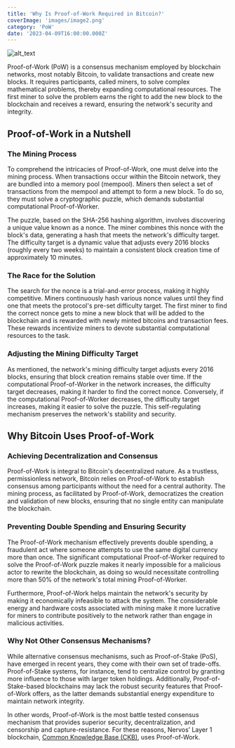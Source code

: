 ```yaml
---
title: 'Why Is Proof-of-Work Required in Bitcoin?'
coverImage: 'images/image2.png'
category: 'PoW'
date: '2023-04-09T16:00:00.000Z'
---
```


![alt_text](images/image1.png "image_tooltip")


Proof-of-Work (PoW) is a consensus mechanism employed by blockchain networks, most notably Bitcoin, to validate transactions and create new blocks. It requires participants, called miners, to solve complex mathematical problems, thereby expanding computational resources. The first miner to solve the problem earns the right to add the new block to the blockchain and receives a reward, ensuring the network's security and integrity.


## Proof-of-Work in a Nutshell


### **The Mining Process**

To comprehend the intricacies of Proof-of-Work, one must delve into the mining process. When transactions occur within the Bitcoin network, they are bundled into a memory pool (mempool). Miners then select a set of transactions from the mempool and attempt to form a new block. To do so, they must solve a cryptographic puzzle, which demands substantial computational Proof-of-Worker.

The puzzle, based on the SHA-256 hashing algorithm, involves discovering a unique value known as a nonce. The miner combines this nonce with the block's data, generating a hash that meets the network's difficulty target. The difficulty target is a dynamic value that adjusts every 2016 blocks (roughly every two weeks) to maintain a consistent block creation time of approximately 10 minutes.


### **The Race for the Solution**

The search for the nonce is a trial-and-error process, making it highly competitive. Miners continuously hash various nonce values until they find one that meets the protocol's pre-set difficulty target. The first miner to find the correct nonce gets to mine a new block that will be added to the blockchain and is rewarded with newly minted bitcoins and transaction fees. These rewards incentivize miners to devote substantial computational resources to the task.


### **Adjusting the Mining Difficulty Target**

As mentioned, the network's mining difficulty target adjusts every 2016 blocks, ensuring that block creation remains stable over time. If the computational Proof-of-Worker in the network increases, the difficulty target decreases, making it harder to find the correct nonce. Conversely, if the computational Proof-of-Worker decreases, the difficulty target increases, making it easier to solve the puzzle. This self-regulating mechanism preserves the network's stability and security.


## Why Bitcoin Uses Proof-of-Work


### **Achieving Decentralization and Consensus**

Proof-of-Work is integral to Bitcoin's decentralized nature. As a trustless, permissionless network, Bitcoin relies on Proof-of-Work to establish consensus among participants without the need for a central authority. The mining process, as facilitated by Proof-of-Work, democratizes the creation and validation of new blocks, ensuring that no single entity can manipulate the blockchain.


### **Preventing Double Spending and Ensuring Security**

The Proof-of-Work mechanism effectively prevents double spending, a fraudulent act where someone attempts to use the same digital currency more than once. The significant computational Proof-of-Worker required to solve the Proof-of-Work puzzle makes it nearly impossible for a malicious actor to rewrite the blockchain, as doing so would necessitate controlling more than 50% of the network's total mining Proof-of-Worker.

Furthermore, Proof-of-Work helps maintain the network's security by making it economically infeasible to attack the system. The considerable energy and hardware costs associated with mining make it more lucrative for miners to contribute positively to the network rather than engage in malicious activities.


### **Why Not Other Consensus Mechanisms?**

While alternative consensus mechanisms, such as Proof-of-Stake (PoS), have emerged in recent years, they come with their own set of trade-offs. Proof-of-Stake systems, for instance, tend to centralize control by granting more influence to those with larger token holdings. Additionally, Proof-of-Stake-based blockchains may lack the robust security features that Proof-of-Work offers, as the latter demands substantial energy expenditure to maintain network integrity.

In other words, Proof-of-Work is the most battle tested consensus mechanism that provides superior security, decentralization, and censorship and capture-resistance. For these reasons, Nervos’ Layer 1 blockchain, [Common Knowledge Base (CKB)](https://medium.com/nervosnetwork/nervos-ckb-in-a-nutshell-7a4ac8f99e0e), uses Proof-of-Work.
